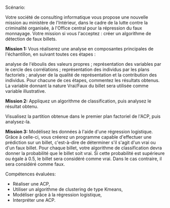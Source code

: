 Scénario:

Votre société de consulting informatique vous propose une nouvelle mission au ministère de l'Intérieur, dans le cadre de la lutte contre la criminalité organisée, à l'Office central pour la répression du faux monnayage. Votre mission si vous l'acceptez : créer un algorithme de détection de faux billets.

**Mission 1:**
Vous réaliserez une analyse en composantes principales de l'échantillon, en suivant toutes ces étapes :

analyse de l'éboulis des valeurs propres ; représentation des variables par le cercle des corrélations ; représentation des individus par les plans factoriels ; analyser de la qualité de représentation et la contribution des individus. Pour chacune de ces étapes, commentez les résultats obtenus. La variable donnant la nature Vrai/Faux du billet sera utilisée comme variable illustrative.

**Mission 2:**
Appliquez un algorithme de classification, puis analysez le résultat obtenu.

Visualisez la partition obtenue dans le premier plan factoriel de l'ACP, puis analysez-la.

**Mission 3:**
Modélisez les données à l'aide d'une régression logistique. Grâce à celle-ci, vous créerez un programme capable d'effectuer une prédiction sur un billet, c'est-à-dire de déterminer s'il s'agit d'un vrai ou d'un faux billet. Pour chaque billet, votre algorithme de classification devra donner la probabilité que le billet soit vrai. Si cette probabilité est supérieure ou égale à 0.5, le billet sera considéré comme vrai. Dans le cas contraire, il sera considéré comme faux.

Compétences évaluées: 
- Réaliser une ACP, 
- Utiliser un algorithme de clustering de type Kmeans, 
- Modéliser grâce à la régression logistique, 
- Interpréter une ACP.
